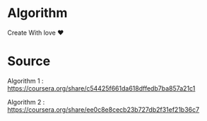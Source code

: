 # Algorithm

Create With love ❤

# Source
Algorithm 1 :
  https://coursera.org/share/c54425f661da618dffedb7ba857a21c1 
  
Algorithm 2 : 
  https://coursera.org/share/ee0c8e8cecb23b727db2f31ef21b36c7
